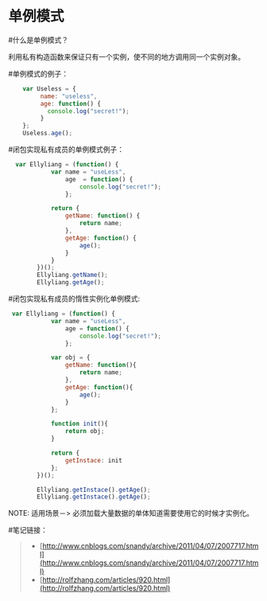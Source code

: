 单例模式
========

#什么是单例模式？

  利用私有构造函数来保证只有一个实例，使不同的地方调用同一个实例对象。

#单例模式的例子：

```js
    var Useless = {
         name: "useless",
         age: function() {
           console.log("secret!");
         }
    };
    Useless.age();
```

#闭包实现私有成员的单例模式例子：

```js
  var Ellyliang = (function() {
			var name = "useLess",
			    age  = function() {
			    	console.log("secret!");
			    };

			return {
				getName: function() {
					return name;
				},
				getAge: function() {
					age();
				}
			}
		})();
		Ellyliang.getName();
		Ellyliang.getAge();
```

#闭包实现私有成员的惰性实例化单例模式:

```js
 var Ellyliang = (function() {
			var name = "useLess",
				age = function() {
					console.log("secret!");
				};

			var obj = {
				getName: function(){
					return name;
				},
				getAge: function(){
					age();
				}
			};

			function init(){
				return obj;
			}

			return {
				getInstace: init
			};
		})();

		Ellyliang.getInstace().getAge();
		Ellyliang.getInstace().getAge();
```
NOTE: 适用场景－> 必须加载大量数据的单体知道需要使用它的时候才实例化。

#笔记链接：

> - [http://www.cnblogs.com/snandy/archive/2011/04/07/2007717.html](http://www.cnblogs.com/snandy/archive/2011/04/07/2007717.html)
> - [http://rolfzhang.com/articles/920.html](http://rolfzhang.com/articles/920.html)












